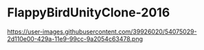 # FlappyBirdUnityClone-2016

https://user-images.githubusercontent.com/39926020/54075029-2d110e00-429a-11e9-99cc-9a2054c63478.png
